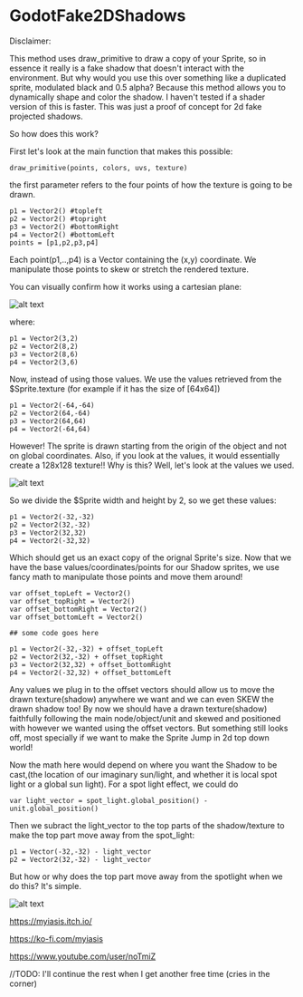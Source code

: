 # GodotFake2DShadows

Disclaimer:

This method uses draw_primitive to draw a copy of your Sprite, so in essence it really is a fake shadow that doesn't interact with the environment. But why would you use this over something like a duplicated sprite, modulated black and 0.5 alpha? Because this method allows you to dynamically shape and color the shadow. 
I haven't tested if a shader version of this is faster. This was just a proof of concept for 2d fake projected shadows. 

So how does this work?

First let's look at the main function that makes this possible:
```
draw_primitive(points, colors, uvs, texture)
```
the first parameter refers to the four points of how the texture is going to be drawn. 
```
p1 = Vector2() #topleft
p2 = Vector2() #topright
p3 = Vector2() #bottomRight
p4 = Vector2() #bottomLeft
points = [p1,p2,p3,p4]
```
Each point(p1,..,p4) is a Vector containing the (x,y) coordinate. 
We manipulate those points to skew or stretch the rendered texture. 

You can visually confirm how it works using a cartesian plane:

![alt text](https://i.imgur.com/lMuUqZE.png)

where:
```
p1 = Vector2(3,2)
p2 = Vector2(8,2)
p3 = Vector2(8,6)
p4 = Vector2(3,6)
```

Now, instead of using those values. We use the values retrieved from the $Sprite.texture (for example if it has the size of [64x64])
```
p1 = Vector2(-64,-64) 
p2 = Vector2(64,-64)
p3 = Vector2(64,64)
p4 = Vector2(-64,64)
```

However! The sprite is drawn starting from the origin of the object and not on global coordinates. 
Also, if you look at the values, it would essentially create a 128x128 texture!!
Why is this? Well, let's look at the values we used.

![alt text](https://i.imgur.com/dvWaCgu.png)

So we divide the $Sprite width and height by 2, so we get these values:
```
p1 = Vector2(-32,-32) 
p2 = Vector2(32,-32)
p3 = Vector2(32,32)
p4 = Vector2(-32,32)
```
Which should get us an exact copy of the orignal Sprite's size. 
Now that we have the base values/coordinates/points for our Shadow sprites, we use fancy math to manipulate those points and move them around!

```
var offset_topLeft = Vector2()
var offset_topRight = Vector2()
var offset_bottomRight = Vector2()
var offset_bottomLeft = Vector2()

## some code goes here

p1 = Vector2(-32,-32) + offset_topLeft
p2 = Vector2(32,-32) + offset_topRight
p3 = Vector2(32,32) + offset_bottomRight
p4 = Vector2(-32,32) + offset_bottomLeft
```

Any values we plug in to the offset vectors should allow us to move the drawn texture(shadow) anywhere we want and we can even SKEW the drawn shadow too!
By now we should have a drawn texture(shadow) faithfully following the main node/object/unit and skewed and positioned with however we wanted using the offset vectors. 
But something still looks off, most specially if we want to make the Sprite Jump in 2d top down world! 

Now the math here would depend on where you want the Shadow to be cast,(the location of our imaginary sun/light, and whether it is local spot light or a global sun light). 
For a spot light effect, we could do
```
var light_vector = spot_light.global_position() - unit.global_position()
```
Then we subract the light_vector to the top parts of the shadow/texture to make the top part move away from the spot_light:
```
p1 = Vector(-32,-32) - light_vector
p2 = Vector2(32,-32) - light_vector 
```
But how or why does the top part move away from the spotlight when we do this? It's simple.

![alt text](https://i.imgur.com/YrXUr92.png)


https://myiasis.itch.io/

https://ko-fi.com/myiasis

https://www.youtube.com/user/noTmiZ

//TODO: I'll continue the rest when I get another free time (cries in the corner)
